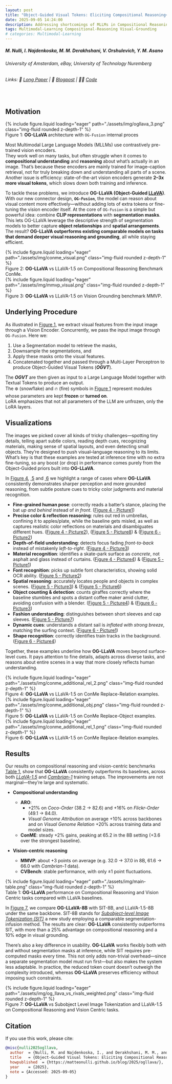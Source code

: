 ```yaml
---
layout: post
title: "Object-Guided Visual Tokens: Eliciting Compositional Reasoning<br>in Multimodal Language Models"
date: 2025-09-05 14:24:00
description: Addressing shortcomings of MLLMs in Compositional Reasoning through Segmentation
tags: Multimodal-Learning Compositional-Reasoning Visual-Grounding
# categories: Multimodal-Learning
---
```



##### M. Nulli, I. Najdenkoska, M. M. Derakhshani, V. Orshulevich, Y. M. Asano
###### University of Amsterdam, eBay, University of Technology Nuremberg
###### Links: 📄 [Long Paper](https://github.com/MatteoNulli/og_llava/blob/main/paper/LongPaper.pdf) | 📝 [Blogpost](https://matteonulli.github.io/blog/2025/ogllava/) | 🧑‍💻 [Code](https://github.com/MatteoNulli/og_llava/tree/main)
<br>

## Motivation


<div class="row mt-3">
    <div class="col-sm mt-3 mt-md-0">
    <a id="mainfigure"></a>
        {% include figure.liquid loading="eager" path="./assets/img/ogllava_3.png" class="img-fluid rounded z-depth-1" %}
    </div>
</div>
<div class="caption">
    Figure 1: <b> OG-LLaVA </b> architecture with <code>OG-Fusion</code> internal proces
</div>

Most Multimodal Large Language Models (MLLMs) use contrastively pre-trained vision encoders.  
They work well on many tasks, but often struggle when it comes to **compositional understanding** and **reasoning** about what’s actually in an image. That’s because these encoders are mainly trained for image–caption retrieval, not for truly breaking down and understanding all parts of a scene. Another issue is efficiency: state-of-the-art vision encoders generate **2–3x more visual tokens**, which slows down both training and inference.  

To tackle these problems, we introduce **OG-LLaVA (Object-Guided [LLaVA](https://arxiv.org/pdf/2310.03744))**. With our new connector design, **`OG-Fusion`**, the model can reason about visual content more effectively—without adding lots of extra tokens or fine-tuning the vision encoder itself. At the core of `OG-Fusion` is a simple but powerful idea: combine **CLIP representations** with **segmentation masks**. This lets OG-LLaVA leverage the descriptive strength of segmentation models to better capture **object relationships** and **spatial arrangements**. The result? **OG-LLaVA outperforms existing comparable models on tasks that demand deeper visual reasoning and grounding**, all while staying efficient.

<div class="row mt-3">
    <div class="col-sm mt-3 mt-md-0">
        {% include figure.liquid loading="eager" path="./assets/img/conme_visual.png" class="img-fluid rounded z-depth-1" %}
    </div>
</div>
<div class="caption">
    Figure 2: <b> OG-LLaVA </b> vs LLaVA-1.5 on Compositional Reasoning Benchmark ConMe.
</div>

<div class="row mt-3">
    <div class="col-sm mt-3 mt-md-0">
        {% include figure.liquid loading="eager" path="./assets/img/mmvp_visual.png" class="img-fluid rounded z-depth-1" %}
    </div>
</div>
<div class="caption">
    Figure 3: <b> OG-LLaVA </b> vs LLaVA-1.5 on Vision Grounding benchmark MMVP.
</div>

## Underlying Procedure

As illustrated in [Figure&nbsp;1](#mainfigure), we extract visual features from the input image through a Vision Encoder. Concurrently, we pass the input image through `OG-Fusion`. Here we:  
1. Use a Segmentation model to retrieve the masks,  
2. Downsample the segmentations, and  
3. Apply these masks onto the visual features.  
4. Concatenated together and passed through a Multi-Layer Perceptron to produce Object-Guided Visual Tokens (**_OGVT_**).  

The **_OGVT_** are then given as input to a Large Language Model together with Textual Tokens to produce an output.  
The ❄️ (snowflake) and 🔥 (fire) symbols in [Figure&nbsp;1](#mainfigure) represent modules whose parameters are kept **frozen** or **turned on**.  
LoRA emphasizes that not all parameters of the LLM are unfrozen, only the LoRA layers.

## Visualizations

The images we picked cover all kinds of tricky challenges—spotting tiny details, telling apart subtle colors, reading depth cues, recognizing materials, making sense of spatial layouts, and even detecting small objects. They’re designed to push visual–language reasoning to its limits. What’s key is that these examples are tested at inference time with no extra fine-tuning, so any boost (or drop) in performance comes purely from the Object-Guided priors built into **OG-LLaVA**.


In [Figure&nbsp;4](#fig-conme-rel-2), [&nbsp;5](#fig-conme-obj) and [&nbsp;6](#fig-conme-rel-1) we highlight a range of cases where **OG-LLaVA** consistently demonstrates sharper perception and more grounded reasoning, from subtle posture cues to tricky color judgments and material recognition.  

- **Fine-grained human pose**: correctly reads a batter’s stance, placing the bat *up and behind* instead of *in front*. ([Figure&nbsp;4 - Picture1](#fig-conme-rel-2))  
- **Precise color & reflection reasoning**: rules out red in umbrellas, confining it to apples/plate, while the baseline gets misled, as well as captures realistic color reflections on materials and disambiguates different hues. ([Figure&nbsp;4 - Picture2](#fig-conme-rel-2)), ([Figure&nbsp;5 - Picture8](#fig-conme-obj)) & ([Figure&nbsp;6 - Picture2](#fig-conme-rel-1))  
- **Depth-of-field understanding**: detects focus fading *front-to-back* instead of mistakenly *left-to-right*. ([Figure&nbsp;4 - Picture3](#fig-conme-rel-2))    
- **Material recognition**: identifies a skate-park surface as *concrete*, not asphalt and glass instead of curtains. ([Figure&nbsp;4 - Picture4](#fig-conme-rel-2)) & ([Figure&nbsp;5 - Picture1](#fig-conme-rel-2))  
- **Font recognition**: picks up subtle font characteristics, showing solid OCR ability. ([Figure&nbsp;5 - Picture2](#fig-conme-obj))  
- **Spatial reasoning**: accurately locates people and objects in complex scenes. ([Figure&nbsp;5 - Picture3](#fig-conme-obj)) & ([Figure&nbsp;5 - Picture6](#fig-conme-obj))  
- **Object counting & detection**: counts giraffes correctly where the baseline stumbles and spots a distant coffee maker amid clutter, avoiding confusion with a blender. ([Figure&nbsp;5 - Picture4](#fig-conme-obj)) & ([Figure&nbsp;6 - Picture3](#fig-conme-rel-1))  
- **Fashion understanding**: distinguishes between short sleeves and cap sleeves. ([Figure&nbsp;5 - Picture7](#fig-conme-obj))    
- **Dynamic cues**: understands a distant sail is *inflated with strong breeze*, matching the surfing context. ([Figure&nbsp;6 - Picture1](#fig-conme-rel-1)) 
- **Shape recognition**: correctly identifies train tracks in the background. ([Figure&nbsp;6 - Picture4](#fig-conme-rel-1)) 

Together, these examples underline how **OG-LLaVA** moves beyond surface-level cues. It pays attention to fine details, adapts across diverse tasks, and reasons about entire scenes in a way that more closely reflects human understanding.  

<div class="row mt-3">
    <div class="col-sm mt-3 mt-md-0">
        <a id="fig-conme-rel-2"></a>
        {% include figure.liquid loading="eager" path="./assets/img/conme_additional_rel_2.png" class="img-fluid rounded z-depth-1" %}
    </div>
</div>
<div class="caption">
    Figure 4: <b> OG-LLaVA </b> vs LLaVA-1.5 on ConMe Replace-Relation examples.
</div>

<div class="row mt-3">
    <div class="col-sm mt-3 mt-md-0">
        <a id="fig-conme-obj"></a>
        {% include figure.liquid loading="eager" path="./assets/img/conme_additional_obj.png" class="img-fluid rounded z-depth-1" %}
    </div>
</div>
<div class="caption">
    Figure 5: <b> OG-LLaVA </b> vs LLaVA-1.5 on ConMe Replace-Object examples.
</div>

<div class="row mt-3">
    <div class="col-sm mt-3 mt-md-0">
      <a id="fig-conme-rel-1"></a>
        {% include figure.liquid loading="eager" path="./assets/img/conme_additional_rel_1.png" class="img-fluid rounded z-depth-1" %}
    </div>
</div>
<div class="caption">
    Figure 6: <b> OG-LLaVA </b> vs LLaVA-1.5 on ConMe Replace-Relation examples.
</div>

## Results

Our results on compositional reasoning and vision-centric benchmarks [Table&nbsp;1](#tab-main-res), show that **OG-LLaVA** consistently outperforms its baselines, across both *[LLaVA-1.5](https://arxiv.org/pdf/2310.03744)* and *[Cambrian-1](https://arxiv.org/pdf/2406.16860)* training setups. The improvements are not marginal—they’re large and systematic.  

- **Compositional understanding**  
  - **ARO**: 
    - +21% on *Coco-Order* (38.2 → 82.6) and +16% on *Flickr-Order* (49.1 → 84.0). 
    - *Visual Genome Attribution* on average +10% across backbones and on *Visual Genome Relation* +20% across training data and model sizes.  
  - **ConME**: steady +2% gains, peaking at 65.2 in the 8B setting (+3.6 over the strongest baseline).  

- **Vision-centric reasoning**  
  - **MMVP**: about +3 points on average (e.g. 32.0 → 37.0 in 8B, 61.6 → 66.0 with *Cambrian-1* data).  
  - **CVBench**: stable performance, with only ±1 point fluctuations.

<div class="row mt-3">
    <div class="col-sm mt-3 mt-md-0">
    <a id="tab-main-res"></a>
        {% include figure.liquid loading="eager" path="./assets/img/main-table.png" class="img-fluid rounded z-depth-1" %}
    </div>
</div>
<div class="caption">
    Table 1: <b> OG-LLaVA </b> performance on Compositional Reasoning and Vision Centric tasks compared with LLaVA baselines.
</div>


In [Figure&nbsp;7](#fig-sit-vs-ours), we compare **OG-LLaVA-8B** with SIT-8B, and LLaVA-1.5-8B under the same backbone. SIT-8B stands for *[Subobject-level Image Tokenization (SIT)](https://arxiv.org/pdf/2402.14327)* a new study employing a comparable segmentation-infusion method. The results are clear: **OG-LLaVA** consistently outperforms SIT, with more than a 25% advantage on compositional reasoning and a 10% edge in visual grounding.  

There’s also a key difference in usability. **OG-LLaVA** works flexibly both with and without segmentation masks at inference, while SIT requires pre-computed masks every time. This not only adds non-trivial overhead—since a separate segmentation model must run first—but also makes the system less adaptable. In practice, the reduced token count doesn’t outweigh the complexity introduced, whereas **OG-LLaVA** preserves efficiency without imposing such constraints.  


<div class="row mt-3">
    <div class="col-sm mt-3 mt-md-0">
    <a id="fig-sit-vs-ours"></a>
        {% include figure.liquid loading="eager" path="./assets/img/og_llava_vs_rivals_weighted.png" class="img-fluid rounded z-depth-1" %}
    </div>
</div>
<div class="caption">
    Figure 7: <b> OG-LLaVA </b> vs Subobject Level Image Tokenization and LLaVA-1.5 on Compositional Reasoning and Vision Centric tasks.
</div>


## Citation

If you use this work, please cite:

```bibtex
@misc{nulli2025ogllava,
  author  = {Nulli, M. and Najdenkoska, I., and Derakhshani, M. M., and Dorkenwald, M., Orshulevich, V., and Asano, Y. M.},
  title   = {Object-Guided Visual Tokens: Eliciting Compositional Reasoning in Multimodal Language Models},
  howpublished  = {https://matteonulli.github.io/blog/2025/ogllava/},
  year    = {2025},
  note = {Accessed: 2025-09-05}
}
```
